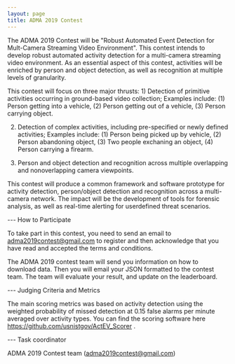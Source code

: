 ```yaml
---
layout: page
title: ADMA 2019 Contest
---
```


The ADMA 2019 Contest will be "Robust Automated Event Detection for Mult-Camera Streaming Video Environment". This contest intends to develop robust automated activity detection for a multi-camera streaming video environment. As an essential aspect of this contest, activities will be enriched by person and object detection, as well as recognition at multiple levels of granularity. 

This contest will focus on three major thrusts: 1) Detection of primitive activities occurring in ground-based video collection; Examples include: (1) Person getting into a vehicle, (2) Person getting out of a vehicle, (3) Person carrying object.

2) Detection of complex activities, including pre-specified or newly defined activities; Examples include: (1) Person being picked up by vehicle, (2) Person abandoning object, (3) Two people exchaning an object, (4) Person carrying a firearm.

3) Person and object detection and recognition across multiple overlapping and nonoverlapping camera viewpoints.

This contest will produce a common framework and software prototype for activity detection, person/object detection and recognition across a multi-camera network. The impact will be the development of tools for forensic analysis, as well as real-time alerting for userdefined threat scenarios.

--- How to Participate

To take part in this contest, you need to send an email to adma2019contest@gmail.com to register and then acknowledge that you have read and accepted the terms and conditions.

The ADMA 2019 contest team will send you information on how to download data. Then you will email your JSON formatted to the contest team. The team will evaluate your result, and update on the leaderboard.

--- Judging Criteria and Metrics

The main scoring metrics was based on activity detection using the weighted probability of missed detection at 0.15 false alarms per minute averaged over activity types. You can find the scoring software here https://github.com/usnistgov/ActEV_Scorer .

--- Task coordinator

ADMA 2019 Contest team (adma2019contest@gmail.com)
